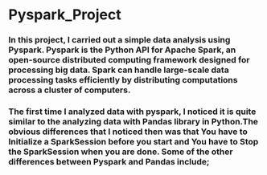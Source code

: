 # Pyspark_Project
### In this project, I carried out a simple data analysis using Pyspark. Pyspark is the Python API for Apache Spark, an open-source distributed computing framework designed for processing big data. Spark can handle large-scale data processing tasks efficiently by distributing computations across a cluster of computers. 
### The first time I analyzed data with pyspark, I noticed it is quite similar to the analyzing data with Pandas library in Python.The obvious differences that I noticed then was that You have to Initialize a SparkSession before you start and You have to Stop the SparkSession when you are done. Some of the other differences between Pyspark and Pandas include;
###
